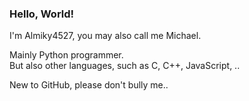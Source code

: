 ### Hello, World!

I'm Almiky4527, you may also call me Michael.  
  
Mainly Python programmer.  
But also other languages, such as C, C++, JavaScript, ..  
  
New to GitHub, please don't bully me..  
